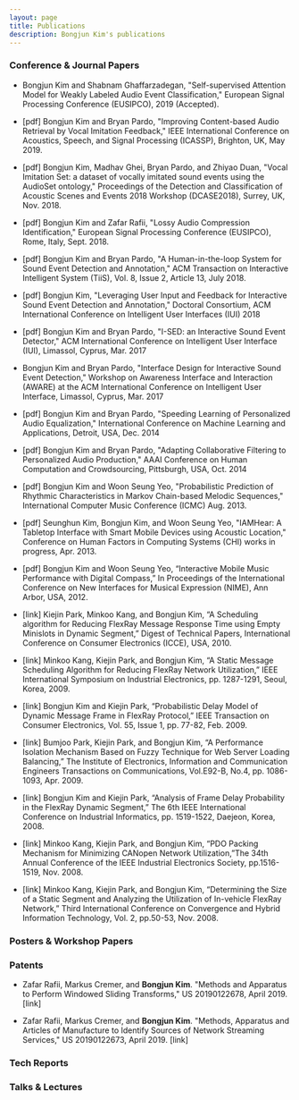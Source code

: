 ```yaml
---
layout: page
title: Publications
description: Bongjun Kim's publications
---
```


### Conference & Journal Papers

* Bongjun Kim and Shabnam Ghaffarzadegan, "Self-supervised Attention Model for Weakly Labeled Audio Event Classification," European Signal Processing Conference (EUSIPCO), 2019 (Accepted).

* [pdf] Bongjun Kim and Bryan Pardo, "Improving Content-based Audio Retrieval by Vocal Imitation Feedback," IEEE International Conference on Acoustics, Speech, and Signal Processing (ICASSP), Brighton, UK, May 2019.

* [pdf] Bongjun Kim, Madhav Ghei, Bryan Pardo, and Zhiyao Duan, "Vocal Imitation Set: a dataset of vocally imitated sound events using the AudioSet ontology," Proceedings of the Detection and Classification of Acoustic Scenes and Events 2018 Workshop (DCASE2018), Surrey, UK, Nov. 2018.


* [pdf] Bongjun Kim and Zafar Rafii, "Lossy Audio Compression Identification," European Signal Processing Conference (EUSIPCO), Rome, Italy, Sept. 2018.


* [pdf] Bongjun Kim and Bryan Pardo, "A Human-in-the-loop System for Sound Event Detection and Annotation," ACM Transaction on Interactive Intelligent System (TiiS), Vol. 8, Issue 2, Article 13, July 2018.


* [pdf] Bongjun Kim, "Leveraging User Input and Feedback for Interactive Sound Event Detection and Annotation," Doctoral Consortium, ACM International Conference on Intelligent User Interfaces (IUI) 2018

* [pdf] Bongjun Kim and Bryan Pardo, "I-SED: an Interactive Sound Event Detector," ACM International Conference on Intelligent User Interface (IUI), Limassol, Cyprus, Mar. 2017

* Bongjun Kim and Bryan Pardo, "Interface Design for Interactive Sound Event Detection," Workshop on Awareness Interface and Interaction (AWARE) at the ACM International Conference on Intelligent User Interface, Limassol, Cyprus, Mar. 2017

* [pdf] Bongjun Kim and Bryan Pardo, "Speeding Learning of Personalized Audio Equalization," International Conference on Machine Learning and Applications, Detroit, USA, Dec. 2014

* [pdf] Bongjun Kim and Bryan Pardo, "Adapting Collaborative Filtering to Personalized Audio Production," AAAI Conference on Human Computation and Crowdsourcing, Pittsburgh, USA, Oct. 2014

* [pdf] Bongjun Kim and Woon Seung Yeo, "Probabilistic Prediction of Rhythmic Characteristics in Markov Chain-based Melodic Sequences," International Computer Music Conference (ICMC) Aug. 2013.

* [pdf] Seunghun Kim, Bongjun Kim, and Woon Seung Yeo, "IAMHear: A Tabletop Interface with Smart Mobile Devices using Acoustic Location," Conference on Human Factors in Computing Systems (CHI) works in progress, Apr. 2013.

* [pdf] Bongjun Kim and Woon Seung Yeo, “Interactive Mobile Music Performance with Digital Compass,” In Proceedings of the International Conference on New Interfaces for Musical Expression (NIME), Ann Arbor, USA, 2012.

* [link] Kiejin Park, Minkoo Kang, and Bongjun Kim, “A Scheduling algorithm for Reducing FlexRay Message Response Time using Empty Minislots in Dynamic Segment,” Digest of Technical Papers, International Conference on Consumer Electronics (ICCE), USA, 2010.

* [link] Minkoo Kang, Kiejin Park, and Bongjun Kim, “A Static Message Scheduling Algorithm for Reducing FlexRay Network Utilization,” IEEE International Symposium on Industrial Electronics, pp. 1287-1291, Seoul, Korea, 2009.

* [link] Bongjun Kim and Kiejin Park, “Probabilistic Delay Model of Dynamic Message Frame in FlexRay Protocol,” IEEE Transaction on Consumer Electronics, Vol. 55, Issue 1, pp. 77-82, Feb. 2009.

* [link] Bumjoo Park, Kiejin Park, and Bongjun Kim, “A Performance Isolation Mechanism Based on Fuzzy Technique for Web Server Loading Balancing,” The Institute of Electronics, Information and Communication Engineers Transactions on Communications, Vol.E92-B, No.4, pp. 1086-1093, Apr. 2009.

* [link] Bongjun Kim and Kiejin Park, “Analysis of Frame Delay Probability in the FlexRay Dynamic Segment,” The 6th IEEE International Conference on Industrial Informatics, pp. 1519-1522, Daejeon, Korea, 2008.

* [link] Minkoo Kang, Kiejin Park, and Bongjun Kim, “PDO Packing Mechanism for Minimizing CANopen Network Utilization,”The 34th Annual Conference of the IEEE Industrial Electronics Society, pp.1516-1519, Nov. 2008.

* [link] Minkoo Kang, Kiejin Park, and Bongjun Kim, “Determining the Size of a Static Segment and Analyzing the Utilization of In-vehicle FlexRay Network,” Third International Conference on Convergence and Hybrid Information Technology, Vol. 2, pp.50-53, Nov. 2008.

### Posters & Workshop Papers

### Patents
* Zafar Rafii, Markus Cremer, and **Bongjun Kim**. "Methods and Apparatus to Perform Windowed Sliding Transforms," US 20190122678, April 2019. [link]

* Zafar Rafii, Markus Cremer, and **Bongjun Kim**. "Methods, Apparatus and Articles of Manufacture to Identify Sources of Network Streaming Services," US 20190122673, April 2019. [link]

### Tech Reports


### Talks & Lectures


